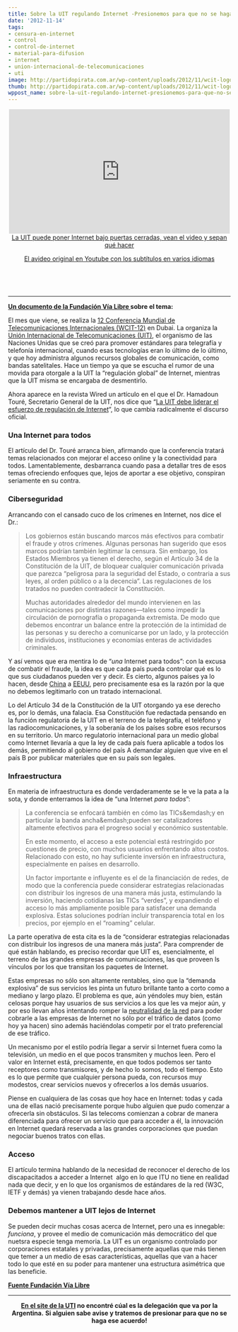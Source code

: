 ```yaml
---
title: Sobre la UIT regulando Internet -Presionemos para que no se haga.
date: '2012-11-14'
tags:
- censura-en-internet
- control
- control-de-internet
- material-para-difusion
- internet
- union-internacional-de-telecomunicaciones
- uti
image: http://partidopirata.com.ar/wp-content/uploads/2012/11/wcit-logo-web.png
thumb: http://partidopirata.com.ar/wp-content/uploads/2012/11/wcit-logo-web-150x150.png
wppost_name: sobre-la-uit-regulando-internet-presionemos-para-que-no-se-haga
---
```


<center>
<iframe src="http://player.vimeo.com/video/53504965?badge=0" frameborder="0" width="500" height="281"></iframe></center><center></center><center><a href="http://vimeo.com/53504965">La UIT puede poner Internet bajo puertas cerradas, vean el video y sepan qué hacer</a></center>
<p style="text-align: center;"><a href="http://youtu.be/XzNQarkk95Q" target="_blank">El avideo original en Youtube con los subtítulos en varios idiomas</a></p>
&nbsp;

&nbsp;

<hr />

<strong><a href="http://www.vialibre.org.ar/2012/11/08/uit-regulando-internet-es-un-peligro-para-los-usuarios/" target="_blank">Un documento de la Fundación Vía Libre </a> sobre el tema:</strong>
<div>

El mes que viene, se realiza la <a href="http://www.itu.int/en/wcit-12/Pages/default.aspx">12 Conferencia Mundial de Telecomunicaciones Internacionales (WCIT-12)</a> en Dubai. La organiza la <a href="http://www.itu.int/">Unión Internacional de Telecomunicaciones (UIT)</a>, el organismo de las Naciones Unidas que se creó para promover estándares para telegrafía y telefonía internacional, cuando esas tecnologías eran lo último de lo último, y que hoy administra algunos recursos globales de comunicación, como bandas satelitales. Hace un tiempo ya que se escucha el rumor de una movida para otorgale a la UIT la “regulación global” de Internet, mientras que la UIT misma se encargaba de desmentirlo.

Ahora aparece en la revista Wired un artículo en el que el Dr. Hamadoun Touré, Secretario General de la UIT, nos dice que “<a href="http://www.wired.com/opinion/2012/11/head-of-itu-un-should-internet-regulation-effort/">La UIT debe liderar el esfuerzo de regulación de Internet</a>“, lo que cambia radicalmente el discurso oficial.
<h3>Una Internet para todos</h3>
El artículo del Dr. Touré arranca bien, afirmando que la conferencia tratará temas relacionados con mejorar el acceso online y la conectividad para todos. Lamentablemente, desbarranca cuando pasa a detallar tres de esos temas ofreciendo enfoques que, lejos de aportar a ese objetivo, conspiran seriamente en su contra.
<h3>Ciberseguridad</h3>
Arrancando con el cansado cuco de los crímenes en Internet, nos dice el Dr.:
<blockquote>Los gobiernos están buscando marcos más efectivos para combatir el fraude y otros crímenes. Algunas personas han sugerido que esos marcos podrían también legitimar la censura. Sin embargo, los Estados Miembros ya tienen el derecho, según el Artículo 34 de la Constitución de la UIT, de bloquear cualquier comunicación privada que parezca “peligrosa para la seguridad del Estado, o contraria a sus leyes, al orden público o a la decencia”. Las regulaciones de los tratados no pueden contradecir la Constitución.

Muchas autoridades alrededor del mundo intervienen en las comunicaciones por distintas razones—tales como impedir la circulación de pornografía o propaganda extremista. De modo que debemos encontrar un balance entre la protección de la intimidad de las personas y su derecho a comunicarse por un lado, y la protección de individuos, instituciones y economías enteras de actividades criminales.</blockquote>
Y así vemos que era mentira lo de “<em>una</em> Internet para todos”: con la excusa de combatir el fraude, la idea es que cada país pueda controlar qué es lo que sus ciudadanos pueden ver y decir. Es cierto, algunos países ya lo hacen, desde <a href="https://es.wikipedia.org/wiki/Censura_de_Internet_en_la_Rep%C3%BAblica_Popular_China">China</a> a <a href="https://en.wikipedia.org/wiki/Internet_censorship_in_the_United_States">EEUU</a>, pero precisamente esa es la razón por la que no debemos legitimarlo con un tratado internacional.

Lo del Artículo 34 de la Constitución de la UIT otorgando ya ese derecho es, por lo demás, una falacia. Esa Constitución fue redactada pensando en la función regulatoria de la UIT en el terreno de la telegrafía, el teléfono y las radiocomunicaciones, y la soberanía de los países sobre esos recursos en su territorio. Un marco regulatorio internacional para un medio global como Internet llevaría a que la ley de cada país fuera aplicable a todos los demás, permitiendo al gobierno del país A demandar alguien que vive en el país B por publicar materiales que en su país son legales.
<h3>Infraestructura</h3>
En materia de infraestructura es donde verdaderamente se le ve la pata a la sota, y donde enterramos la idea de “una Internet <em>para todos</em>”:
<blockquote>La conferencia se enfocará también en cómo las TICs&amp;emdash;y en particular la banda ancha&amp;emdash;pueden ser catalizadores altamente efectivos para el progreso social y económico sustentable.

En este momento, el acceso a este potencial está restringido por cuestiones de precio, con muchos usuarios enfrentando altos costos. Relacionado con esto, no hay suficiente inversión en infraestructura, especialmente en países en desarrollo.

Un factor importante e influyente es el de la financiación de redes, de modo que la conferencia puede considerar estrategias relacionadas con distribuir los ingresos de una manera más justa, estimulando la inversión, haciendo cotidianas las TICs “verdes”, y expandiendo el acceso lo más ampliamente posible para satisfacer una demanda explosiva. Estas soluciones podrían incluir transparencia total en los precios, por ejemplo en el “roaming” celular.</blockquote>
La parte operativa de esta cita es la de “considerar estrategias relacionadas con distribuir los ingresos de una manera más justa”. Para comprender de qué están hablando, es preciso recordar que UIT es, esencialmente, el terreno de las grandes empresas de comunicaciones, las que proveen ls vínculos por los que transitan los paquetes de Internet.

Estas empresas no sólo son altamente rentables, sino que la “demanda explosiva” de sus servicios les pinta un futuro brillante tanto a corto como a mediano y largo plazo. El problema es que, aún yéndoles muy bien, están celosas porque hay usuarios de sus servicios a los que les va mejor aún, y por eso llevan años intentando romper la <a href="https://es.wikipedia.org/wiki/Neutralidad_de_red">neutralidad de la red</a> para poder cobrarle a las empresas de Internet no sólo por el tráfico de datos (como hoy ya hacen) sino además haciéndolas competir por el trato preferencial de ese tráfico.

Un mecanismo por el estilo podría llegar a servir si Internet fuera como la televisión, un medio en el que pocos transmiten y muchos leen. Pero el valor en Internet está, precisamente, en que todos podemos ser tanto receptores como transmisores, y de hecho lo somos, todo el tiempo. Esto es lo que permite que cualquier persona pueda, con recursos muy modestos, crear servicios nuevos y ofrecerlos a los demás usuarios.

Piense en cualquiera de las cosas que hoy hace en Internet: todas y cada una de ellas nació precisamente porque hubo alguien que pudo comenzar a ofrecerla sin obstáculos. Si las telecoms comienzan a cobrar de manera diferenciada para ofrecer un servicio que para acceder a él, la innovación en Internet quedará reservada a las grandes corporaciones que puedan negociar buenos tratos con ellas.
<h3>Acceso</h3>
El artículo termina hablando de la necesidad de reconocer el derecho de los discapacitados a acceder a Internet  algo en lo que ITU no tiene en realidad nada que decir, y en lo que los organismos de estándares de la red (W3C, IETF y demás) ya vienen trabajando desde hace años.
<h3>Debemos mantener a UIT lejos de Internet</h3>
Se pueden decir muchas cosas acerca de Internet, pero una es innegable: <em>funciona</em>, y provee el medio de comunicación más democrático del que nuetsra especie tenga memoria. La UIT es un organismo controlado por corporaciones estatales y privadas, precisamente aquellas que más tienen que temer a un medio de esas características, aquellas que van a hacer todo lo que esté en su poder para mantener una estructura asimétrica que las beneficie.

<strong><a href="http://www.vialibre.org.ar/2012/11/08/uit-regulando-internet-es-un-peligro-para-los-usuarios/" target="_blank">Fuente Fundación Vía Libre </a> </strong>

</div>

<hr />
<p style="text-align: center;"><strong><a href="http://www.itu.int/en/pages/default.aspx" target="_blank">En el site de la UTI</a> no encontré cúal es la delegación que va por la Argentina.</strong>
<strong> Si alguien sabe avise y tratemos de presionar para que no se haga ese acuerdo!</strong></p>
